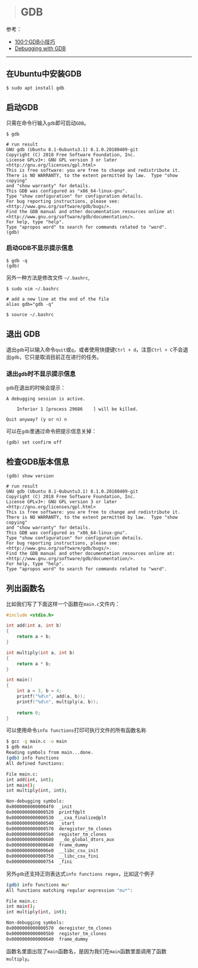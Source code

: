> # GDB

参考：

* [100个GDB小技巧](https://github.com/hellogcc/100-gdb-tips/blob/master/src/index.md)
* [Debugging with GDB](https://sourceware.org/gdb/onlinedocs/gdb/)

-----

## 在Ubuntu中安装GDB

```shell
$ sudo apt install gdb
```

## 启动GDB

只需在命令行输入`gdb`即可启动`GDB`。

```shell
$ gdb

# run result
GNU gdb (Ubuntu 8.1-0ubuntu3.1) 8.1.0.20180409-git
Copyright (C) 2018 Free Software Foundation, Inc.
License GPLv3+: GNU GPL version 3 or later <http://gnu.org/licenses/gpl.html>
This is free software: you are free to change and redistribute it.
There is NO WARRANTY, to the extent permitted by law.  Type "show copying"
and "show warranty" for details.
This GDB was configured as "x86_64-linux-gnu".
Type "show configuration" for configuration details.
For bug reporting instructions, please see:
<http://www.gnu.org/software/gdb/bugs/>.
Find the GDB manual and other documentation resources online at:
<http://www.gnu.org/software/gdb/documentation/>.
For help, type "help".
Type "apropos word" to search for commands related to "word".
(gdb)
```

### 启动GDB不显示提示信息

```shell
$ gdb -q
(gdb)
```

另外一种方法是修改文件 `~/.bashrc`,

```shell
$ sudo vim ~/.bashrc

# add a new line at the end of the file
alias gdb="gdb -q"

$ source ~/.bashrc
```

## 退出 GDB

退出`gdb`可以输入命令`quit`或`q`，或者使用快捷键`Ctrl + d`，注意`Ctrl + C`不会退出`gdb`，它只是取消目前正在进行的任务。

### 退出`gdb`时不显示提示信息

`gdb`在退出的时候会提示：

```
A debugging session is active.

    Inferior 1 [process 29686    ] will be killed.

Quit anyway? (y or n) n
```

可以在`gdb`里通过命令把提示信息关掉：

```
(gdb) set confirm off
```

## 检查GDB版本信息

```shell
(gdb) show version

# run result
GNU gdb (Ubuntu 8.1-0ubuntu3.1) 8.1.0.20180409-git
Copyright (C) 2018 Free Software Foundation, Inc.
License GPLv3+: GNU GPL version 3 or later <http://gnu.org/licenses/gpl.html>
This is free software: you are free to change and redistribute it.
There is NO WARRANTY, to the extent permitted by law.  Type "show copying"
and "show warranty" for details.
This GDB was configured as "x86_64-linux-gnu".
Type "show configuration" for configuration details.
For bug reporting instructions, please see:
<http://www.gnu.org/software/gdb/bugs/>.
Find the GDB manual and other documentation resources online at:
<http://www.gnu.org/software/gdb/documentation/>.
For help, type "help".
Type "apropos word" to search for commands related to "word".
```

## 列出函数名

比如我们写了下面这样一个函数在`main.c`文件内：

```c
#include <stdio.h>

int add(int a, int b)
{
    return a + b;
}

int multiply(int a, int b)
{
    return a * b;
}

int main()
{
    int a = 3, b = 4;
    printf("%d\n", add(a, b));
    printf("%d\n", multiply(a, b));
    
    return 0;
}
```

可以使用命令`info functions`打印可执行文件的所有函数名称

```bash
$ gcc -g main.c -o main
$ gdb main
Reading symbols from main...done.
(gdb) info functions
All defined functions:

File main.c:
int add(int, int);
int main();
int multiply(int, int);

Non-debugging symbols:
0x00000000000004f0  _init
0x0000000000000520  printf@plt
0x0000000000000530  __cxa_finalize@plt
0x0000000000000540  _start
0x0000000000000570  deregister_tm_clones
0x00000000000005b0  register_tm_clones
0x0000000000000600  __do_global_dtors_aux
0x0000000000000640  frame_dummy
0x00000000000006e0  __libc_csu_init
0x0000000000000750  __libc_csu_fini
0x0000000000000754  _fini
```

另外`gdb`还支持正则表达式`info functions regex`，比如这个例子

```bash
(gdb) info functions mu*
All functions matching regular expression "mu*":

File main.c:
int main();
int multiply(int, int);

Non-debugging symbols:
0x0000000000000570  deregister_tm_clones
0x00000000000005b0  register_tm_clones
0x0000000000000640  frame_dummy
```

函数名里面出现了`main`函数名，是因为我们在`main`函数里面调用了函数`multiply`。



